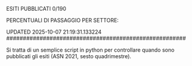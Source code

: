 ESITI PUBBLICATI 0/190 

PERCENTUALI DI PASSAGGIO PER SETTORE:

UPDATED 2025-10-07 21:19:31.133224
###################################################### 

Si tratta di un semplice script in python per controllare quando sono pubblicati gli esiti (ASN 2021, sesto quadrimestre).

